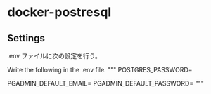 # docker-postresql

## Settings

.env ファイルに次の設定を行う。

Write the following in the .env file.
"""
POSTGRES_PASSWORD=<password for postgres user>

PGADMIN_DEFAULT_EMAIL=<default username for pgadmin>
PGADMIN_DEFAULT_PASSWORD=<initial password for default username for pgadmin>
"""
